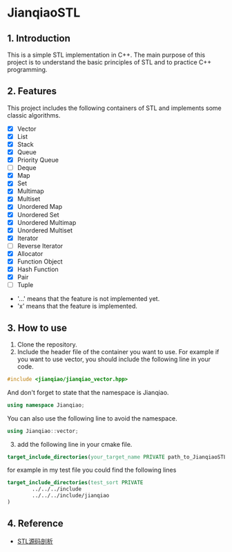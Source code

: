 # JianqiaoSTL



## 1. Introduction

This is a simple STL implementation in C++. The main purpose of this project is to understand the basic principles of STL and to practice C++ programming.

## 2. Features

This project includes the following containers of STL and implements some classic algorithms.

- [x] Vector
- [x] List
- [x] Stack
- [x] Queue
- [x] Priority Queue
- [ ] Deque
- [x] Map
- [x] Set
- [x] Multimap
- [x] Multiset
- [x] Unordered Map
- [x] Unordered Set
- [x] Unordered Multimap
- [x] Unordered Multiset
- [x] Iterator
- [ ] Reverse Iterator
- [x] Allocator
- [x] Function Object
- [x] Hash Function
- [x] Pair
- [ ] Tuple
- '...' means that the feature is not implemented yet.
- 'x' means that the feature is implemented.

## 3. How to use

1. Clone the repository.
2. Include the header file of the container you want to use. For example if you want to use vector, you should include the following line in your code.
```cpp
#include <jianqiao/jianqiao_vector.hpp>
```
And don't forget to state that the namespace is Jianqiao.
```cpp
using namespace Jianqiao;
```
You can also use the following line to avoid the namespace.
```cpp
using Jianqiao::vector;
```

3. add the following line in your cmake file.
```cmake
target_include_directories(your_target_name PRIVATE path_to_JianqiaoSTL)
```

for example in my test file you could find the following lines
```cmake
target_include_directories(test_sort PRIVATE
        ../../../include
        ../../../include/jianqiao
)
```

## 4. Reference

- [STL源码剖析](https://book.douban.com/subject/1110934/)
